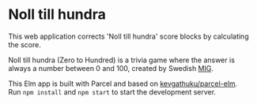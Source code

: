 # Noll till hundra

This web application corrects 'Noll till hundra' score blocks by calculating the score.

Noll till hundra (Zero to Hundred) is a trivia game where the answer is always a number between 0 and 100, created by Swedish [MIG](https://playmig.com/).

This Elm app is built with Parcel and based on [kevgathuku/parcel-elm](https://github.com/kevgathuku/parcel-elm).   
Run `npm install` and `npm start` to start the development server.
